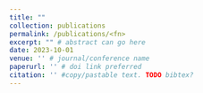 ```yaml
---
title: ""
collection: publications
permalink: /publications/<fn>
excerpt: "" # abstract can go here
date: 2023-10-01
venue: '' # journal/conference name
paperurl: '' # doi link preferred
citation: '' #copy/pastable text. TODO bibtex?
---
```

